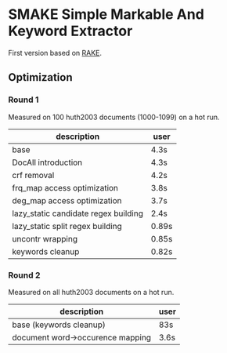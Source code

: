 # SMAKE Simple Markable And Keyword Extractor

First version based on [RAKE](https://catalogimages.wiley.com/images/db/pdf/9780470749821.excerpt.pdf).

## Optimization

### Round 1

Measured on 100 huth2003 documents (1000-1099) on a hot run.

|description|user|
|-|-|
|base|4.3s|
|DocAll introduction|4.3s|
|crf removal|4.2s|
|frq_map access optimization|3.8s|
|deg_map access optimization|3.7s|
|lazy_static candidate regex building|2.4s|
|lazy_static split regex building|0.89s|
|uncontr wrapping|0.85s|
|keywords cleanup|0.82s|


### Round 2

Measured on all huth2003 documents on a hot run.

|description|user|
|-|-|
|base (keywords cleanup)|83s|
|document word->occurence mapping|3.6s|